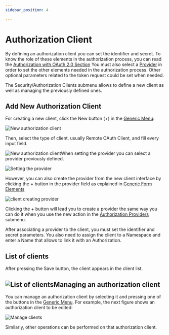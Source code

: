 ```yaml
---
sidebar_position: 4

---
```


# Authorization Client

By defining an authorization client you can set the identifier and secret. To know the role of these elements in the authorization process, you can read the [Authorization with OAuth 2.0 Section](security/authorization.md) You must also select a [Provider](security/authorization_providers.md) in order to set the other elements needed in the authorization process. Other optional parameters related to the token request could be set when needed.

The Security/Authorization Clients submenu allows to define a new client as well as managing the previously defined ones.

## Add New Authorization Client

For creating a new client, click the New button (+) in the [Generic Menu](generic/generic_menu_options_.md): 

![New authorization client](https://user-images.githubusercontent.com/99367633/160873169-a84d86dc-7320-43cd-829a-9801314ae214.png)

Then, select the type of client, usually Remote OAuth Client, and fill every input field.

![New authorization client](https://user-images.githubusercontent.com/99367633/160873693-27dfc56a-2f0c-4c31-ac10-7234796c8294.png)When setting the provider you can select a provider previously defined.

![Setting the provider](https://user-images.githubusercontent.com/99367633/160879399-45d1dee9-e4d8-40cf-a284-e1a4b1d78ed6.png)

However, you can also create the provider from the new client interface by clicking the + button in the provider field as explained in [Generic Form Elements](generic/generic_action_form.md)

![client creating provider](https://user-images.githubusercontent.com/54523080/149279064-e734a339-c6c2-40d6-ad8f-d4ce15d7ae83.png)

Clicking the + button will lead you to create a provider the same way you can do it when you use the new action in the [Authorization Providers](security/authorization_providers.md) submenu.

After associating a provider to the client, you must set the identifier and secret parameters. You also need to assign the client to a Namespace and enter a Name that allows to link it with an Authorization.

## List of clients

After pressing the Save button, the client appears in the client list.

## ![List of clients](https://user-images.githubusercontent.com/99367633/160879800-1a015394-2e27-434d-806c-aaff4a558a21.png)Managing an authorization client

You can manage an authorization client by selecting it and pressing one of the buttons in the [Generic Menu](generic/generic_menu_options_.md). For example, the next figure shows an authorization client to be edited:

![Manage clients](https://user-images.githubusercontent.com/99367633/160880483-f64d362d-5bc4-4049-b81b-06291dd64709.png)

Similarly, other operations can be performed on that authorization client.